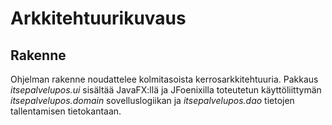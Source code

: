 # Arkkitehtuurikuvaus

## Rakenne

Ohjelman rakenne noudattelee kolmitasoista kerrosarkkitehtuuria. Pakkaus _itsepalvelupos.ui_ sisältää JavaFX:llä ja JFoenixilla toteutetun käyttöliittymän _itsepalvelupos.domain_ sovelluslogiikan ja _itsepalvelupos.dao_ tietojen tallentamisen tietokantaan.
